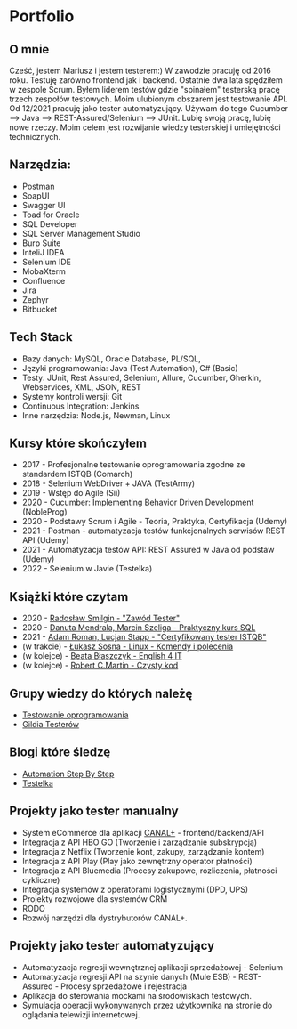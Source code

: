 # Portfolio

## O mnie
Cześć, jestem Mariusz i jestem testerem:) W zawodzie pracuję od 2016 roku. Testuję zarówno frontend jak i backend. Ostatnie dwa lata spędziłem w zespole Scrum. Byłem liderem testów gdzie "spinałem" testerską pracę trzech zespołów testowych. Moim ulubionym obszarem jest testowanie API. Od 12/2021 pracuję jako tester automatyzujący.  Używam do tego Cucumber --> Java --> REST-Assured/Selenium --> JUnit. 
Lubię swoją pracę, lubię nowe rzeczy. Moim celem jest rozwijanie wiedzy testerskiej i umiejętności technicznych.

## Narzędzia:

* Postman 
* SoapUI
* Swagger UI
* Toad for Oracle
* SQL Developer
* SQL Server Management Studio
* Burp Suite
* InteliJ IDEA
* Selenium IDE
* MobaXterm
* Confluence
* Jira
* Zephyr
* Bitbucket

## Tech Stack

* Bazy danych: MySQL, Oracle Database, PL/SQL,
* Języki programowania: Java (Test Automation), C# (Basic)
* Testy: JUnit, Rest Assured, Selenium, Allure, Cucumber, Gherkin, Webservices, XML, JSON, REST
* Systemy kontroli wersji: Git
* Continuous Integration: Jenkins
* Inne narzędzia: Node.js, Newman, Linux

## Kursy które skończyłem

* 2017 - Profesjonalne testowanie oprogramowania zgodne ze standardem ISTQB (Comarch)
* 2018 - Selenium WebDriver + JAVA (TestArmy)
* 2019 - Wstęp do Agile (Sii)
* 2020 - Cucumber: Implementing Behavior Driven Development (NobleProg)
* 2020 - Podstawy Scrum i Agile - Teoria, Praktyka, Certyfikacja (Udemy)
* 2021 - Postman - automatyzacja testów funkcjonalnych serwisów REST API (Udemy)
* 2021 - Automatyzacja testów API: REST Assured w Java od podstaw (Udemy)
* 2022 - Selenium w Javie (Testelka)

## Książki które czytam

* 2020 - [Radosław Smilgin - "Zawód Tester"](https://lubimyczytac.pl/ksiazka/291227/zawod-tester)
* 2020 - [Danuta Mendrala, Marcin Szeliga - Praktyczny kurs SQL](https://lubimyczytac.pl/ksiazka/275438/praktyczny-kurs-sql-wydanie-iii)
* 2021 - [Adam Roman, Lucjan Stapp - "Certyfikowany tester ISTQB"](https://lubimyczytac.pl/ksiazka/4943677/certyfikowany-tester-istqb-poziom-podstawowy)
* (w trakcie) - [Łukasz Sosna - Linux - Komendy i polecenia](https://lubimyczytac.pl/ksiazka/4864383/linux-komendy-i-polecenia-wydanie-v)
* (w kolejce) - [Beata Błaszczyk - English 4 IT](https://lubimyczytac.pl/ksiazka/4510114/english-4-it-praktyczny-kurs-jezyka-angielskiego-dla-specjalistow-it-i-nie-tylko)
* (w kolejce) - [Robert C.Martin - Czysty kod](https://lubimyczytac.pl/ksiazka/83492/czysty-kod-podrecznik-dobrego-programisty)

## Grupy wiedzy do których należę

* [Testowanie oprogramowania](https://www.facebook.com/groups/TestowanieOprogramowania)
* [Gildia Testerów](https://www.facebook.com/GildiaTesterow/)

## Blogi które śledzę

* [Automation Step By Step](https://www.youtube.com/c/AutomationStepByStep)
* [Testelka](https://testelka.pl/blog/)

## Projekty jako tester manualny

* System eCommerce dla aplikacji [CANAL+](https://kup.pl.canalplus.com/) - frontend/backend/API
* Integracja z API HBO GO (Tworzenie i zarządzanie subskrypcją)
* Integracja z Netflix (Tworzenie kont, zakupy, zarządzanie kontem)
* Integracja z API Play (Play jako zewnętrzny operator płatności)
* Integracja z API Bluemedia (Procesy zakupowe, rozliczenia, płatności cykliczne)
* Integracja systemów z operatorami logistycznymi (DPD, UPS)
* Projekty rozwojowe dla systemów CRM
* RODO
* Rozwój narzędzi dla dystrybutorów CANAL+.

## Projekty jako tester automatyzujący

* Automatyzacja regresji wewnętrznej aplikacji sprzedażowej - Selenium
* Automatyzacja regresji API na szynie danych (Mule ESB) - REST-Assured - Procesy sprzedażowe i rejestracja
* Aplikacja do sterowania mockami na środowiskach testowych.
* Symulacja operacji wykonywanych przez użytkownika na stronie do oglądania telewizji internetowej.


